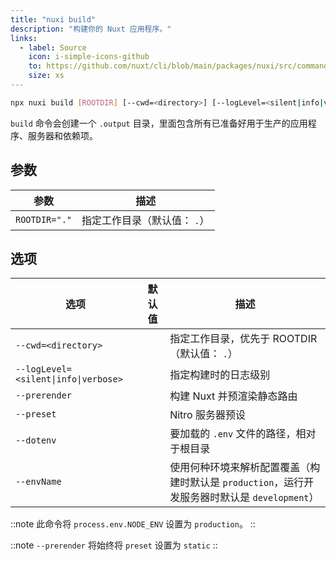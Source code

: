 ```yaml
---
title: "nuxi build"
description: "构建你的 Nuxt 应用程序。"
links:
  - label: Source
    icon: i-simple-icons-github
    to: https://github.com/nuxt/cli/blob/main/packages/nuxi/src/commands/build.ts
    size: xs
---
```


<!--build-cmd-->
```bash [Terminal]
npx nuxi build [ROOTDIR] [--cwd=<directory>] [--logLevel=<silent|info|verbose>] [--prerender] [--preset] [--dotenv] [--envName]
```
<!--/build-cmd-->

`build` 命令会创建一个 `.output` 目录，里面包含所有已准备好用于生产的应用程序、服务器和依赖项。

## 参数

<!--build-args-->
参数 | 描述
--- | ---
`ROOTDIR="."` | 指定工作目录（默认值： `.`）
<!--/build-args-->

## 选项

<!--build-opts-->
选项 | 默认值 | 描述
--- | --- | ---
`--cwd=<directory>` |  | 指定工作目录，优先于 ROOTDIR（默认值： `.`）
`--logLevel=<silent\|info\|verbose>` |  | 指定构建时的日志级别
`--prerender` |  | 构建 Nuxt 并预渲染静态路由
`--preset` |  | Nitro 服务器预设
`--dotenv` |  | 要加载的 `.env` 文件的路径，相对于根目录
`--envName` |  | 使用何种环境来解析配置覆盖（构建时默认是 `production`，运行开发服务器时默认是 `development`）
<!--/build-opts-->

::note
此命令将 `process.env.NODE_ENV` 设置为 `production`。
::

::note
`--prerender` 将始终将 `preset` 设置为 `static`
::